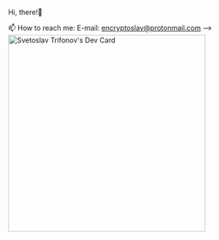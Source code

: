 Hi, there!👋

📫 How to reach me: E-mail: encryptoslav@protonmail.com 
-->
<a href="https://app.daily.dev/SvetoslavT"><img src="https://api.daily.dev/devcards/b5e5def84079435cbd54a6547a4120d9.png?r=nmp" width="400" alt="Svetoslav Trifonov's Dev Card"/></a>
